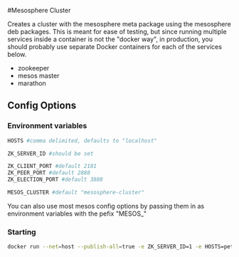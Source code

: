#Mesosphere Cluster

Creates a cluster with the mesosphere meta package using the mesosphere deb packages.  This is meant for ease of testing, but since running multiple services inside a container is not the "docker way", in production, you should probably use separate Docker containers for each of the services below.

* zookeeper
* mesos master
* marathon

## Config Options

### Environment variables

```bash
HOSTS #comma delimited, defaults to "localhost"

ZK_SERVER_ID #should be set

ZK_CLIENT_PORT #default 2181
ZK_PEER_PORT #default 2888
ZK_ELECTION_PORT #default 3888

MESOS_CLUSTER #default "mesosphere-cluster"

```

You can also use most mesos config options by passing them in as environment variables with the pefix "MESOS_"


### Starting


```bash
docker run --net=host --publish-all=true -e ZK_SERVER_ID=1 -e HOSTS=pet110,pet110,pet120 -e MESOS_CLUSTER=factual-mesosphere --name=mesosphere -v /data/zookeeper boritzio/docker-mesosphere-cluster
```
